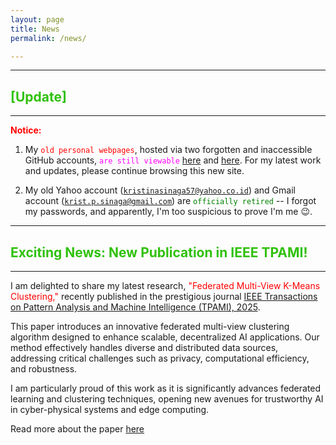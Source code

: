 ```yaml
---
layout: page
title: News
permalink: /news/

---
```


---

## <span style="color: #2FC10B;">[Update]</span>
---

**<span style="color: red;">Notice:</span>** 

1. My <code style="color : red">old personal webpages</code>, hosted via two forgotten and inaccessible GitHub accounts, <code style="color : magenta">are still viewable</code> [here](https://patternkps.github.io) and [here](https://kpnaga08.github.io/about/). For my latest work and updates, please continue browsing this new site.

2. My old Yahoo account (<code style="color : red">kristinasinaga57@yahoo.co.id</code>) and Gmail account (<code style="color : Aqua">krist.p.sinaga@gmail.com</code>) are <code style="color : Green">officially retired</code> -- I forgot my passwords, and apparently, I'm too suspicious to prove I'm me 😉.

---

## <span style="color: #2FC10B;">Exciting News: New Publication in IEEE TPAMI!</span>
---

I am delighted to share my latest research, <span style="color: red;">"Federated Multi-View K-Means Clustering,"</span> recently published in the prestigious journal <span style="color: #1E7509;">[IEEE Transactions on Pattern Analysis and Machine Intelligence (TPAMI), 2025](https://ieeexplore.ieee.org/xpl/RecentIssue.jsp?punumber=34)</span>.

This paper introduces an innovative federated multi-view clustering algorithm designed to enhance scalable, decentralized AI applications. Our method effectively handles diverse and distributed data sources, addressing critical challenges such as privacy, computational efficiency, and robustness.

I am particularly proud of this work as it is significantly advances federated learning and clustering techniques, opening new avenues for trustworthy AI in cyber-physical systems and edge computing.


Read more about the paper <span style="color: #B31E9A;">[here](https://ieeexplore.ieee.org/abstract/document/10810504)
